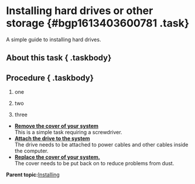 # Installing hard drives or other storage {#bgp1613403600781 .task}

A simple guide to installing hard drives.

## About this task { .taskbody}

## Procedure { .taskbody}

1.  one

2.  two

3.  three


-   **[Remove the cover of your system](cds1613403600830.md)**  
This is a simple task requiring a screwdriver.
-   **[Attach the drive to the system](btp1613403600880.md)**  
The drive needs to be attached to power cables and other cables inside the computer.
-   **[Replace the cover of your system.](eft1613403600930.md)**  
The cover needs to be put back on to reduce problems from dust.

**Parent topic:**[Installing](dbq1613403600716.md)

